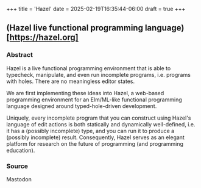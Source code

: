 +++
title = 'Hazel'
date = 2025-02-19T16:35:44-06:00
draft = true
+++

## (Hazel live functional programming language)[https://hazel.org]

### Abstract

Hazel is a live functional programming environment that is able to typecheck, manipulate, and even run incomplete programs, i.e. programs with holes. There are no meaningless editor states.

We are first implementing these ideas into Hazel, a web-based programming environment for an Elm/ML-like functional programming language designed around typed-hole-driven development.

Uniquely, every incomplete program that you can construct using Hazel's language of edit actions is both statically and dynamically well-defined, i.e. it has a (possibly incomplete) type, and you can run it to produce a (possibly incomplete) result. Consequently, Hazel serves as an elegant platform for research on the future of programming (and programming education).


### Source

Mastodon